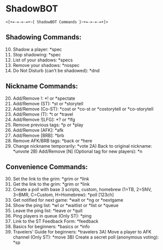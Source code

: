 # ShadowBOT

`<[+=-=-=-=+~{ ShadowBOT Commands }~+=-=-=-=+]>`

Shadowing Commands:
-------------------
10) Shadow a player:      *spec <player>
11) Stop shadowing:       *spec
12) List of your shadows: *specs
13) Remove your shadows:  *nospec
14) Do Not Disturb (can't be shadowed): *dnd

Nickname Commands:
------------------
20) Add/Remove !:       *! or *spectate
21) Add/Remove (ST):    *st or *storytell
22) Add/Remove (Co-ST): *cost or *co-st or *costorytell or *co-storytell
23) Add/Remove (T):     *t or *travel
24) Add/Remove ![LFG]:	*? or *lfg
25) Remove previous tags: *p or *play
26) Add/Remove [AFK]:      *afk
27) Add/Remove [BRB]:      *brb
28) Remove AFK/BRB tags: *back or *here
29) Change nickname temporarily: *vote <name>
2A) Back to original nickname:   *unvote
2B) Add/Remove [N] (Optional tag for new players): *n

Convenience Commands:
---------------------
30) Set the link to the grim: *grim <url> or *link <url>
31) Get the link to the grim: *grim or *link
32) Create a poll with base 3 scripts, custom, homebrew (1=TB, 2=SNV, 3=BMR, C=Custom, H=Homebrew): *poll [123ch]
33) Get notified for next game:   *wait or *ng or *nextgame
34) Show the ping list:      *wl or *waitlist or *list or *queue
35) Leave the ping list:     *leave or *quit
36) Ping players in queue (Only ST): *ping
37) Link to the ST Feedback Form:    *feedback
38) Basics for beginners: *basics or *info
39) Travelers' Guide for beginners:  *travelers
3A) Move a player to AFK channel (Only ST): *move <player mention>
3B) Create a secret poll (anonymous voting): *sp <title> <options>
3C) View secret poll results (adding a p displays the results publicly instead of privately): *results <p>
3D) Ask Storyteller for a consultation (ST must click OK on the msg): *consult <optional text/mentions>
3E) Show the saved list of commonly played custom scripts: *scripts or *script
3F) Get the links to a specific custom script from the list: *get <id>
3G) Show the saved list of commonly played teensy scripts: *teensies or *teensy
3H) Get the links to a specific teensy script from the list: *get t <id>
3I) Select a player from your current game at random: *randomplayer or *rp
3J) Get the typical number of each role type (TF/Outsider/Minion/Demon): *count or *comp
3K) Get information on a BOTC character: *role <character name>
3L) Get information on a BOTC fable: *fable <character name> (or *fabled/fables)
3M) Get the list of jinxes and jinxed characters: *jinxes or *jinx or *djinn

Extra Commands:
---------------
40) Tell a random joke:    *joke
41) Compliment someone <3: *compliment @<player>
42) Celebrate with style with a slow clap: *slowclap or *slow clap
43) My rules of how to run Oops All Pithags: *oopsallpithags or *oops or *oap
44) Crediting the cool people who helped: *credits

-=> For any Suggestions or Bug reports, msg me at LieutenantDV20#0097
